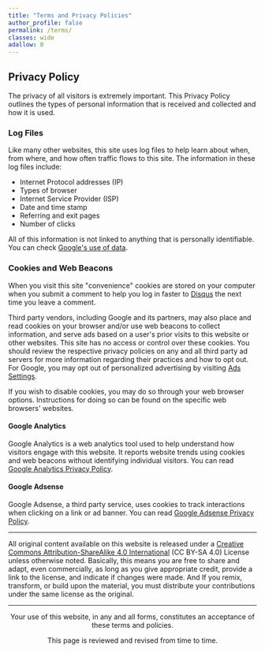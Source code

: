 ```yaml
---
title: "Terms and Privacy Policies"
author_profile: false
permalink: /terms/
classes: wide
adallow: 0
---
```


## Privacy Policy

The privacy of all visitors is extremely important. This Privacy Policy outlines the types of personal information that is received and collected and how it is used.

### Log Files

Like many other websites, this site uses log files to help learn about when, from where, and how often traffic flows to this site. The information in these log files include:

* Internet Protocol addresses (IP)
* Types of browser
* Internet Service Provider (ISP)
* Date and time stamp
* Referring and exit pages
* Number of clicks

All of this information is not linked to anything that is personally identifiable. You can check [Google's use of data](https://www.google.com/policies/privacy/partners/).

### Cookies and Web Beacons

When you visit this site "convenience" cookies are stored on your computer when you submit a comment to help you log in faster to [Disqus](https://disqus.com) the next time you leave a comment.

Third party vendors, including Google and its partners, may also place and read cookies on your browser and/or use web beacons to collect information, and serve ads based on a user's prior visits to this website or other websites. This site has no access or control over these cookies. You should review the respective privacy policies on any and all third party ad servers for more information regarding their practices and how to opt out. For Google, you may opt out of personalized advertising by visiting [Ads Settings](https://adssettings.google.com/authenticated).

If you wish to disable cookies, you may do so through your web browser options. Instructions for doing so can be found on the specific web browsers' websites.

#### Google Analytics

Google Analytics is a web analytics tool used to help understand how visitors engage with this website. It reports website trends using cookies and web beacons without identifying individual visitors. You can read [Google Analytics Privacy Policy](https://www.google.com/analytics/learn/privacy.html).

#### Google Adsense

Google Adsense, a third party service, uses cookies to track interactions when clicking on a link or ad banner. You can read [Google Adsense Privacy Policy](https://support.google.com/adsense/bin/answer.py?hl=en&answer=48182).  

***  

All original content available on this website is released under a [Creative Commons Attribution-ShareAlike 4.0 International](https://creativecommons.org/licenses/by-sa/4.0/) (CC BY-SA 4.0) License unless otherwise noted. Basically, this means you are free to share and adapt, even commercially, as long as you give appropriate credit, provide a link to the license, and indicate if changes were made. And If you remix, transform, or build upon the material, you must distribute your contributions under the same license as the original.  

***

<p align="center">Your use of this website, in any and all forms, constitutes an acceptance of these terms and policies.  </p>
<p align="center">This page is reviewed and revised from time to time.</p>
